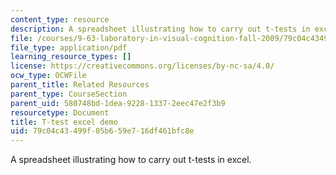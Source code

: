 ```yaml
---
content_type: resource
description: A spreadsheet illustrating how to carry out t-tests in excel.
file: /courses/9-63-laboratory-in-visual-cognition-fall-2009/79c04c43499f05b659e716df461bfc8e_MIT9_63F09_rr03.pdf
file_type: application/pdf
learning_resource_types: []
license: https://creativecommons.org/licenses/by-nc-sa/4.0/
ocw_type: OCWFile
parent_title: Related Resources
parent_type: CourseSection
parent_uid: 580748bd-1dea-9228-1337-2eec47e2f3b9
resourcetype: Document
title: T-test excel demo
uid: 79c04c43-499f-05b6-59e7-16df461bfc8e
---
```

A spreadsheet illustrating how to carry out t-tests in excel.